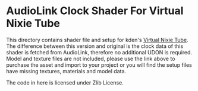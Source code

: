 # AudioLink Clock Shader For Virtual Nixie Tube

This directory contains shader file and setup for kden's [Virtual Nixie Tube](https://sporadic-e.booth.pm/items/1340912). The difference between this version and original is the clock data of this shader is fetched from AudioLink, therefore no additional UDON is required. Model and texture files are not included, please use the link above to purchase the asset and import to your project or you will find the setup files have missing textures, materials and model data.

The code in here is licensed under Zlib License.